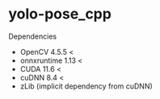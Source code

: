 # yolo-pose_cpp

Dependencies
- OpenCV 4.5.5 <
- onnxruntime 1.13 <
- CUDA 11.6 <
- cuDNN 8.4 <
- zLib (implicit dependency from cuDNN)

